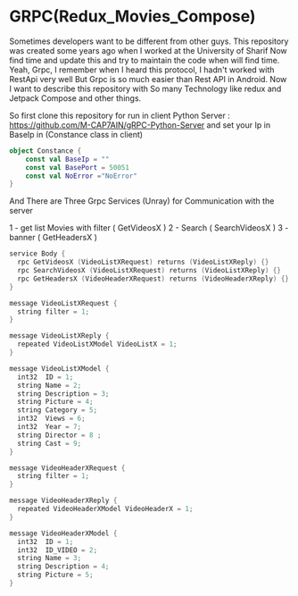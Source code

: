 # GRPC(Redux_Movies_Compose)
Sometimes developers want to be different from other guys. This repository was created some years ago when I worked at the University of Sharif Now find time and update this and try to maintain the code when will find time. Yeah, Grpc, I remember when I heard this protocol, I hadn't worked with RestApi very well But Grpc is so much easier than Rest API in Android. Now I want to describe this repository with So many Technology like redux and Jetpack Compose and other things.

So first clone this repository for run in client Python Server  : https://github.com/M-CAP7AIN/gRPC-Python-Server and set your Ip in BaseIp in (Constance class in client)

```kotlin
object Constance {
    const val BaseIp = ""
    const val BasePort = 50051
    const val NoError ="NoError"
}
```
And There are  Three Grpc Services (Unray) for Communication with the server

1 - get list Movies with filter ( GetVideosX )
2 - Search ( SearchVideosX )
3 - banner ( GetHeadersX )


```kotlin
service Body {
  rpc GetVideosX (VideoListXRequest) returns (VideoListXReply) {}
  rpc SearchVideosX (VideoListXRequest) returns (VideoListXReply) {}
  rpc GetHeadersX (VideoHeaderXRequest) returns (VideoHeaderXReply) {}
}

message VideoListXRequest {
  string filter = 1;
}

message VideoListXReply {
  repeated VideoListXModel VideoListX = 1;
}

message VideoListXModel {
  int32  ID = 1;
  string Name = 2;
  string Description = 3;
  string Picture = 4;
  string Category = 5;
  int32  Views = 6;
  int32  Year = 7;
  string Director = 8 ;
  string Cast = 9;
}

message VideoHeaderXRequest {
  string filter = 1;
}

message VideoHeaderXReply {
  repeated VideoHeaderXModel VideoHeaderX = 1;
}

message VideoHeaderXModel {
  int32  ID = 1;
  int32  ID_VIDEO = 2;
  string Name = 3;
  string Description = 4;
  string Picture = 5;
}
```










 

